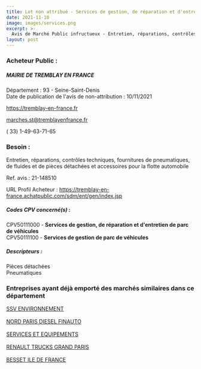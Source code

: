 ```yaml
---
title: Lot non attribué - Services de gestion, de réparation et d'entretien de parc de véhicules + autres services
date: 2021-11-10
image: images/services.png
excerpt: >-
  Avis de Marché Public infructueux - Entretien, réparations, contrôles techniques, fournitures de pneumatiques, de fluides et de pièces détachées et accessoires pour la flotte automobile
layout: post
---
```


### Acheteur Public :
##### MAIRIE DE TREMBLAY EN FRANCE
Département : 93 - Seine-Saint-Denis<br/>
Date de publication de l'avis de non-attribution : 10/11/2021


https://tremblay-en-france.fr

marches.st@tremblayenfrance.fr

( 33) 1-49-63-71-65
### Besoin :

Entretien, réparations, contrôles techniques, fournitures de pneumatiques, de fluides et de pièces détachées et accessoires pour la flotte automobile

Ref. avis : 21-148510

URL Profil Acheteur : https://tremblay-en-france.achatpublic.com/sdm/ent/gen/index.jsp

##### Codes CPV concerné(s) :
CPV50111000 - **Services de gestion, de réparation et d'entretien de parc de véhicules** <br/>
CPV50111100 - **Services de gestion de parc de véhicules** <br/>

##### Descripteurs :
Pièces détachées <br/>
Pneumatiques <br/>

### Entreprises ayant déjà emporté des marchés similaires dans ce département
<a href="/entreprise-548/siren-334119203">SSV ENVIRONNEMENT</a><br/><br/>
<a href="/entreprise-552/siren-384695292">NORD PARIS DIESEL FINAUTO</a><br/><br/>
<a href="/entreprise-553/siren-388964249">SERVICES ET EQUIPEMENTS</a><br/><br/>
<a href="/entreprise-562/siren-448970251">RENAULT TRUCKS GRAND PARIS</a><br/><br/>
<a href="/entreprise-563/siren-450166673">BESSET ILE DE FRANCE</a><br/><br/>
